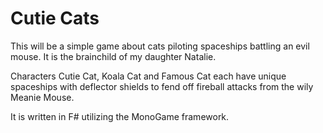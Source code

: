 # Cutie Cats
This will be a simple game about cats piloting spaceships battling an evil mouse. It is the brainchild of my daughter Natalie. 

Characters Cutie Cat, Koala Cat and Famous Cat each have unique spaceships with deflector shields to fend off fireball attacks from the wily Meanie Mouse.

It is written in F# utilizing the MonoGame framework.
